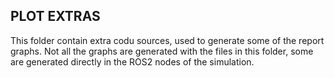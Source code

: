 ## PLOT EXTRAS

This folder contain extra codu sources, used to generate some of the report graphs. Not all the graphs are generated with the files in this folder, some are generated directly in the ROS2 nodes of the simulation.
